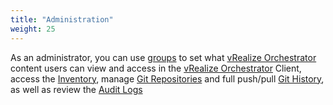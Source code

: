 ```yaml
---
title: "Administration"
weight: 25
---
```


As an administrator, you can use [groups](Administration/Groups/) to set what [vRealize Orchestrator](https://www.vmware.com/products/vrealize-orchestrator.html) content users can view and access in the [vRealize Orchestrator](https://www.vmware.com/products/vrealize-orchestrator.html) Client, access the [Inventory](/Administration/Inventory/), manage [Git Repositories](/Administration/Git-Repositories/) and full push/pull [Git History](/Administration/Git-History/), as well as review the [Audit Logs](/Administration/Audit-Logs/)


